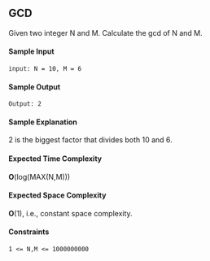 ## **GCD**
Given two integer N and M. Calculate the gcd of N and M.

#### **Sample Input**
	input: N = 10, M = 6

#### **Sample Output**
	Output: 2

#### **Sample Explanation**
2 is the biggest factor that divides both 10 and 6.

#### **Expected Time Complexity**
__O__(log(MAX(N,M)))

#### **Expected Space Complexity**
__O__(1), i.e., constant space complexity.

#### **Constraints**
	1 <= N,M <= 1000000000
